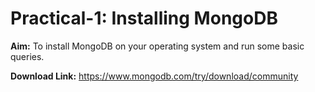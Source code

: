 # Practical-1: Installing MongoDB

**Aim:** To install MongoDB on your operating system and run some basic queries.

**Download Link:** https://www.mongodb.com/try/download/community

